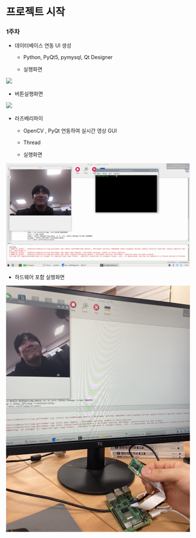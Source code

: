 # 프로젝트 시작

### 1주차
- 데이터베이스 연동 UI 생성
  - Python, PyQt5, pymysql, Qt Designer
  
  - 실행화면
<img src = "https://user-images.githubusercontent.com/123913974/225839239-bcf34b6a-8123-4a93-a74f-02c0cc32a3b2.png" width = "600"/>

  - 버튼실행화면
<img src = "https://user-images.githubusercontent.com/123913974/225839257-2932e359-fc69-443a-b7ff-c1d9a0d02014.png" width = "600"/>


- 라즈베리파이 
  - OpenCV , PyQt 연동하여 실시간 영상 GUI
  - Thread

  - 실행화면
<img src = "https://raw.githubusercontent.com/MyMoney5JO/MyMoney5JO/main/Image/Opencv_Pyqt.png?token=GHSAT0AAAAAAB6CRLTGTVX6MEXBRPVSKRACZAYEAHQ" width = "600"/>

  - 하드웨어 포함 실행화면 
<img src = "https://raw.githubusercontent.com/MyMoney5JO/MyMoney5JO/main/Image/Opencv_Pyqt2.jpg?token=GHSAT0AAAAAAB6CRLTG5YR4KW52FNZ23N6QZAYEA4Q" width = "600"/>
